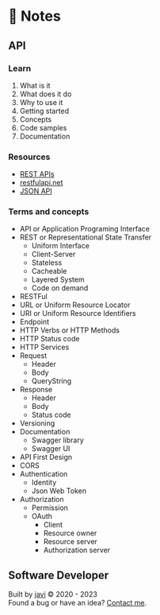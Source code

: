 # :memo: Notes
## API
### Learn
1. What is it
2. What does it do
3. Why to use it
4. Getting started
5. Concepts
6. Code samples
7. Documentation
### Resources
* [REST APIs](https://www.ibm.com/cloud/learn/rest-apis)
* [restfulapi.net](https://restfulapi.net/)
* [JSON API](https://jsonapi.org/)
### Terms and concepts
* API or Application Programing Interface
* REST or Representational State Transfer
  - Uniform Interface
  - Client-Server
  - Stateless
  - Cacheable
  - Layered System
  - Code on demand
* RESTFul
* URL or Uniform Resource Locator
* URI or Uniform Resource Identifiers
* Endpoint
* HTTP Verbs or HTTP Methods
* HTTP Status code
* HTTP Services
* Request
  - Header
  - Body
  - QueryString
* Response
  - Header
  - Body
  - Status code
* Versioning
* Documentation
  - Swagger library
  - Swagger UI
* API First Design
* CORS
* Authentication
  - Identity
  - Json Web Token
* Authorization
  - Permission
  * OAuth
    - Client
    - Resource owner
    - Resource server
    - Authorization server
## Software Developer
Built by [javi](https://github.com/javierandres-dev/) :copyright: 2020 - 2023  
Found a bug or have an idea? [Contact me](https://www.linkedin.com/in/javierandres-dev/).

